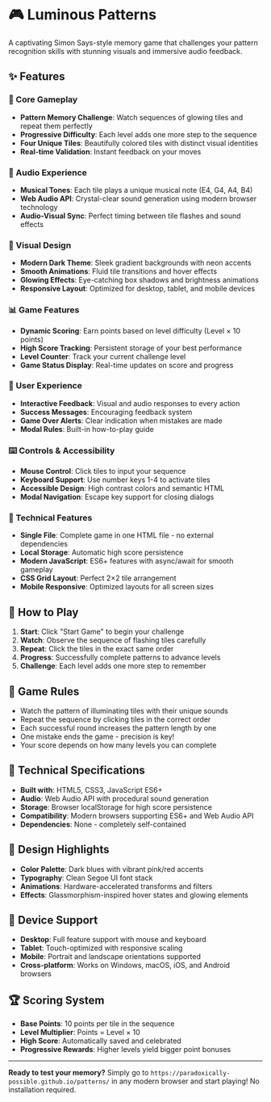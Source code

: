 # 🎮 Luminous Patterns

A captivating Simon Says-style memory game that challenges your pattern recognition skills with stunning visuals and immersive audio feedback.

## ✨ Features

### 🎯 Core Gameplay
- **Pattern Memory Challenge**: Watch sequences of glowing tiles and repeat them perfectly
- **Progressive Difficulty**: Each level adds one more step to the sequence
- **Four Unique Tiles**: Beautifully colored tiles with distinct visual identities
- **Real-time Validation**: Instant feedback on your moves

### 🎵 Audio Experience
- **Musical Tones**: Each tile plays a unique musical note (E4, G4, A4, B4)
- **Web Audio API**: Crystal-clear sound generation using modern browser technology
- **Audio-Visual Sync**: Perfect timing between tile flashes and sound effects

### 🎨 Visual Design
- **Modern Dark Theme**: Sleek gradient backgrounds with neon accents
- **Smooth Animations**: Fluid tile transitions and hover effects
- **Glowing Effects**: Eye-catching box shadows and brightness animations
- **Responsive Layout**: Optimized for desktop, tablet, and mobile devices

### 📊 Game Features
- **Dynamic Scoring**: Earn points based on level difficulty (Level × 10 points)
- **High Score Tracking**: Persistent storage of your best performance
- **Level Counter**: Track your current challenge level
- **Game Status Display**: Real-time updates on score and progress

### 🎪 User Experience
- **Interactive Feedback**: Visual and audio responses to every action
- **Success Messages**: Encouraging feedback system
- **Game Over Alerts**: Clear indication when mistakes are made
- **Modal Rules**: Built-in how-to-play guide

### ⌨️ Controls & Accessibility
- **Mouse Control**: Click tiles to input your sequence
- **Keyboard Support**: Use number keys 1-4 to activate tiles
- **Accessible Design**: High contrast colors and semantic HTML
- **Modal Navigation**: Escape key support for closing dialogs

### 💾 Technical Features
- **Single File**: Complete game in one HTML file - no external dependencies
- **Local Storage**: Automatic high score persistence
- **Modern JavaScript**: ES6+ features with async/await for smooth gameplay
- **CSS Grid Layout**: Perfect 2×2 tile arrangement
- **Mobile Responsive**: Optimized layouts for all screen sizes

## 🚀 How to Play

1. **Start**: Click "Start Game" to begin your challenge
2. **Watch**: Observe the sequence of flashing tiles carefully
3. **Repeat**: Click the tiles in the exact same order
4. **Progress**: Successfully complete patterns to advance levels
5. **Challenge**: Each level adds one more step to remember

## 🎯 Game Rules

- Watch the pattern of illuminating tiles with their unique sounds
- Repeat the sequence by clicking tiles in the correct order
- Each successful round increases the pattern length by one
- One mistake ends the game - precision is key!
- Your score depends on how many levels you can complete

## 🔧 Technical Specifications

- **Built with**: HTML5, CSS3, JavaScript ES6+
- **Audio**: Web Audio API with procedural sound generation
- **Storage**: Browser localStorage for high score persistence
- **Compatibility**: Modern browsers supporting ES6+ and Web Audio API
- **Dependencies**: None - completely self-contained

## 🎨 Design Highlights

- **Color Palette**: Dark blues with vibrant pink/red accents
- **Typography**: Clean Segoe UI font stack
- **Animations**: Hardware-accelerated transforms and filters
- **Effects**: Glassmorphism-inspired hover states and glowing elements

## 📱 Device Support

- **Desktop**: Full feature support with mouse and keyboard
- **Tablet**: Touch-optimized with responsive scaling
- **Mobile**: Portrait and landscape orientations supported
- **Cross-platform**: Works on Windows, macOS, iOS, and Android browsers

## 🏆 Scoring System

- **Base Points**: 10 points per tile in the sequence
- **Level Multiplier**: Points = Level × 10
- **High Score**: Automatically saved and celebrated
- **Progressive Rewards**: Higher levels yield bigger point bonuses

---

**Ready to test your memory?** Simply go to `https://paradoxically-possible.github.io/patterns/` in any modern browser and start playing! No installation required.
